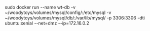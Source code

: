 sudo docker run --name wt-db -v ~/woodytoys/volumes/mysql/config/:/etc/mysql -v ~/woodytoys/volumes/mysql/db/:/var/lib/mysql/ -p 3306:3306 -dti ubuntu:xenial --net=dmz --ip=172.16.0.2